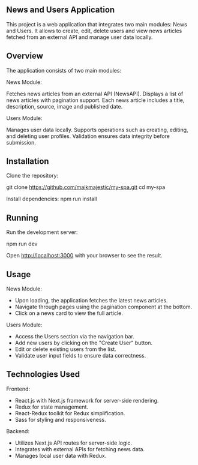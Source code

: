 ## News and Users Application
This project is a web application that integrates two main modules: News and Users. It allows to create, edit, delete users and view news articles fetched from an external API and manage user data locally.

## Overview
The application consists of two main modules:

News Module:

Fetches news articles from an external API (NewsAPI).
Displays a list of news articles with pagination support.
Each news article includes a title, description, source, image and published date.

Users Module:

Manages user data locally.
Supports operations such as creating, editing, and deleting user profiles.
Validation ensures data integrity before submission.

## Installation

Clone the repository:

git clone https://github.com/maikmajestic/my-spa.git
cd my-spa

Install dependencies:
npm run install

## Running

Run the development server:

npm run dev

Open [http://localhost:3000](http://localhost:3000) with your browser to see the result.

## Usage
News Module:

- Upon loading, the application fetches the latest news articles.
- Navigate through pages using the pagination component at the bottom.
- Click on a news card to view the full article.

Users Module:

- Access the Users section via the navigation bar.
- Add new users by clicking on the "Create User" button.
- Edit or delete existing users from the list.
- Validate user input fields to ensure data correctness.

## Technologies Used
Frontend:

- React.js with Next.js framework for server-side rendering.
- Redux for state management.
- React-Redux toolkit for Redux simplification.
- Sass for styling and responsiveness.

Backend:

- Utilizes Next.js API routes for server-side logic.
- Integrates with external APIs for fetching news data.
- Manages local user data with Redux.
